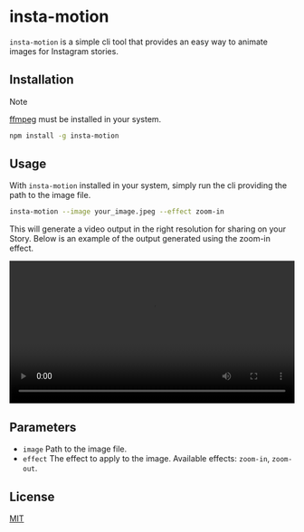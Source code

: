 # insta-motion

`insta-motion` is a simple cli tool that provides an easy way to animate
 images for Instagram stories.

## Installation

> [!NOTE]
> [ffmpeg](https://ffmpeg.org/) must be installed in your system.

```bash
npm install -g insta-motion
```

## Usage

With `insta-motion` installed in your system, simply run the cli providing the
 path to the image file.

```bash
insta-motion --image your_image.jpeg --effect zoom-in
```

This will generate a video output in the right resolution for sharing on your Story.
Below is an example of the output generated using the zoom-in effect.

<div align="center">
    <video src="https://github-production-user-asset-6210df.s3.amazonaws.com/444054/326472305-7d01f44b-7a2c-4382-a0de-43ec3db83a3c.mp4?X-Amz-Algorithm=AWS4-HMAC-SHA256&X-Amz-Credential=AKIAVCODYLSA53PQK4ZA%2F20240429%2Fus-east-1%2Fs3%2Faws4_request&X-Amz-Date=20240429T142148Z&X-Amz-Expires=300&X-Amz-Signature=2b96712fc9dd29756ada86acc5bcc850ae0dd032a10d08a428e0d10bb0e9543c&X-Amz-SignedHeaders=host&actor_id=444054&key_id=0&repo_id=793578629" width="100%"></video>
</div>

## Parameters

* `image` Path to the image file.
* `effect` The effect to apply to the image. Available effects: `zoom-in`, `zoom-out`.

## License

[MIT](./LICENSE)
